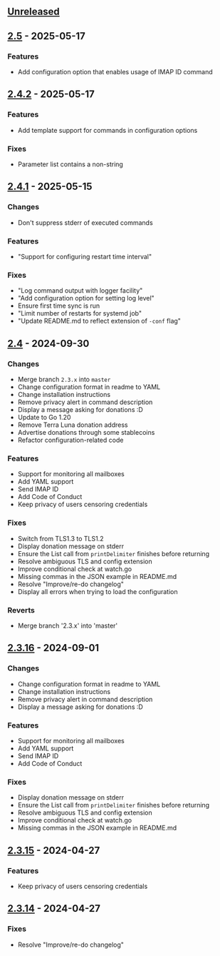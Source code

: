 <a name="unreleased"></a>
## [Unreleased]


<a name="2.5"></a>
## [2.5] - 2025-05-17
### Features
- Add configuration option that enables usage of IMAP ID command


<a name="2.4.2"></a>
## [2.4.2] - 2025-05-17
### Features
- Add template support for commands in configuration options

### Fixes
- Parameter list contains a non-string


<a name="2.4.1"></a>
## [2.4.1] - 2025-05-15
### Changes
- Don't suppress stderr of executed commands

### Features
- "Support for configuring restart time interval"

### Fixes
- "Log command output with logger facility"
- "Add configuration option for setting log level"
- Ensure first time sync is run
- "Limit number of restarts for systemd job"
- "Update README.md to reflect extension of `-conf` flag"


<a name="2.4"></a>
## [2.4] - 2024-09-30
### Changes
- Merge branch `2.3.x` into `master`
- Change configuration format in readme to YAML
- Change installation instructions
- Remove privacy alert in command description
- Display a message asking for donations :D
- Update to Go 1.20
- Remove Terra Luna donation address
- Advertise donations through some stablecoins
- Refactor configuration-related code

### Features
- Support for monitoring all mailboxes
- Add YAML support
- Send IMAP ID
- Add Code of Conduct
- Keep privacy of users censoring credentials

### Fixes
- Switch from TLS1.3 to TLS1.2
- Display donation message on stderr
- Ensure the List call from `printDelimiter` finishes before returning
- Resolve ambiguous TLS and config extension
- Improve conditional check at watch.go
- Missing commas in the JSON example in README.md
- Resolve "Improve/re-do changelog"
- Display all errors when trying to load the configuration

### Reverts
- Merge branch '2.3.x' into 'master'


<a name="2.3.16"></a>
## [2.3.16] - 2024-09-01
### Changes
- Change configuration format in readme to YAML
- Change installation instructions
- Remove privacy alert in command description
- Display a message asking for donations :D

### Features
- Support for monitoring all mailboxes
- Add YAML support
- Send IMAP ID
- Add Code of Conduct

### Fixes
- Display donation message on stderr
- Ensure the List call from `printDelimiter` finishes before returning
- Resolve ambiguous TLS and config extension
- Improve conditional check at watch.go
- Missing commas in the JSON example in README.md


<a name="2.3.15"></a>
## [2.3.15] - 2024-04-27
### Features
- Keep privacy of users censoring credentials


<a name="2.3.14"></a>
## [2.3.14] - 2024-04-27
### Fixes
- Resolve "Improve/re-do changelog"


[Unreleased]: https://gitlab.com/shackra/goimapnotify/compare/2.5...HEAD
[2.5]: https://gitlab.com/shackra/goimapnotify/compare/2.4.2...2.5
[2.4.2]: https://gitlab.com/shackra/goimapnotify/compare/2.4.1...2.4.2
[2.4.1]: https://gitlab.com/shackra/goimapnotify/compare/2.4...2.4.1
[2.4]: https://gitlab.com/shackra/goimapnotify/compare/2.3.16...2.4
[2.3.16]: https://gitlab.com/shackra/goimapnotify/compare/2.3.15...2.3.16
[2.3.15]: https://gitlab.com/shackra/goimapnotify/compare/2.3.14...2.3.15
[2.3.14]: https://gitlab.com/shackra/goimapnotify/compare/2.3.13...2.3.14
